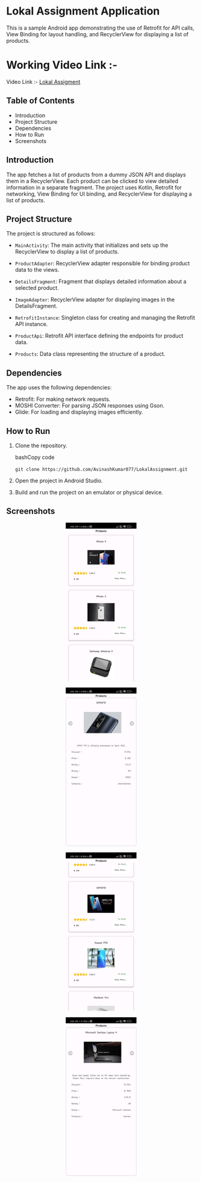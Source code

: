 Lokal Assignment Application
============================

This is a sample Android app demonstrating the use of Retrofit for API calls, View Binding for layout handling, and RecyclerView for displaying a list of products.

Working Video Link :- 
==========
Video Link :- [Lokal Assigment](https://youtu.be/CJthEu1yzP0)

Table of Contents
-----------------

-   Introduction
-   Project Structure
-   Dependencies
-   How to Run
-   Screenshots

Introduction
------------

The app fetches a list of products from a dummy JSON API and displays them in a RecyclerView. Each product can be clicked to view detailed information in a separate fragment. The project uses Kotlin, Retrofit for networking, View Binding for UI binding, and RecyclerView for displaying a list of products.

Project Structure
-----------------

The project is structured as follows:

-   `MainActivity`: The main activity that initializes and sets up the RecyclerView to display a list of products.

-   `ProductAdapter`: RecyclerView adapter responsible for binding product data to the views.

-   `DetailsFragment`: Fragment that displays detailed information about a selected product.

-   `ImageAdapter`: RecyclerView adapter for displaying images in the DetailsFragment.

-   `RetrofitInstance`: Singleton class for creating and managing the Retrofit API instance.

-   `ProductApi`: Retrofit API interface defining the endpoints for product data.

-   `Products`: Data class representing the structure of a product.

Dependencies
------------

The app uses the following dependencies:

-   Retrofit: For making network requests.
-   MOSHI Converter: For parsing JSON responses using Gson.
-   Glide: For loading and displaying images efficiently.

How to Run
----------

1.  Clone the repository.

    bashCopy code

    `git clone https://github.com/AvinashKumar077/LokalAssignment.git`

2.  Open the project in Android Studio.

3.  Build and run the project on an emulator or physical device.

Screenshots
-----------
<p align = center><img src="ss/2.jpg" height = 420></p>
<p align = center><img src="ss/1.jpg" height = 420></p>
<p align = center><img src="ss/4.jpg" height = 420></p>
<p align = center><img src="ss/3.jpg" height = 420></p>
